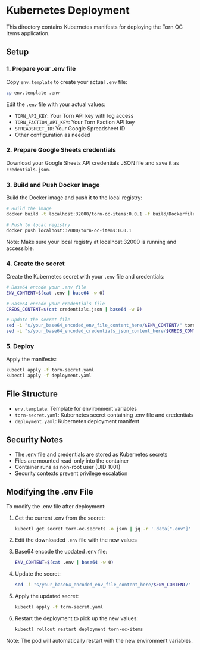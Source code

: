 # Kubernetes Deployment

This directory contains Kubernetes manifests for deploying the Torn OC Items application.

## Setup

### 1. Prepare your .env file

Copy `env.template` to create your actual `.env` file:

```bash
cp env.template .env
```

Edit the `.env` file with your actual values:

- `TORN_API_KEY`: Your Torn API key with log access
- `TORN_FACTION_API_KEY`: Your Torn Faction API key
- `SPREADSHEET_ID`: Your Google Spreadsheet ID
- Other configuration as needed

### 2. Prepare Google Sheets credentials

Download your Google Sheets API credentials JSON file and save it as `credentials.json`.

### 3. Build and Push Docker Image

Build the Docker image and push it to the local registry:

```bash
# Build the image
docker build -t localhost:32000/torn-oc-items:0.0.1 -f build/Dockerfile .

# Push to local registry
docker push localhost:32000/torn-oc-items:0.0.1
```

Note: Make sure your local registry at localhost:32000 is running and accessible.

### 4. Create the secret

Create the Kubernetes secret with your `.env` file and credentials:

```bash
# Base64 encode your .env file
ENV_CONTENT=$(cat .env | base64 -w 0)

# Base64 encode your credentials file
CREDS_CONTENT=$(cat credentials.json | base64 -w 0)

# Update the secret file
sed -i "s/your_base64_encoded_env_file_content_here/$ENV_CONTENT/" torn-secret.yaml
sed -i "s/your_base64_encoded_credentials_json_content_here/$CREDS_CONTENT/" torn-secret.yaml
```

### 5. Deploy

Apply the manifests:

```bash
kubectl apply -f torn-secret.yaml
kubectl apply -f deployment.yaml
```

## File Structure

- `env.template`: Template for environment variables
- `torn-secret.yaml`: Kubernetes secret containing .env file and credentials
- `deployment.yaml`: Kubernetes deployment manifest

## Security Notes

- The .env file and credentials are stored as Kubernetes secrets
- Files are mounted read-only into the container
- Container runs as non-root user (UID 1001)
- Security contexts prevent privilege escalation

## Modifying the .env File

To modify the .env file after deployment:

1. Get the current .env from the secret:

   ```bash
   kubectl get secret torn-oc-secrets -o json | jq -r '.data[".env"]' | base64 -d > .env
   ```

2. Edit the downloaded `.env` file with the new values

3. Base64 encode the updated .env file:

   ```bash
   ENV_CONTENT=$(cat .env | base64 -w 0)
   ```

4. Update the secret:

   ```bash
   sed -i "s/your_base64_encoded_env_file_content_here/$ENV_CONTENT/" torn-secret.yaml
   ```

5. Apply the updated secret:

   ```bash
   kubectl apply -f torn-secret.yaml
   ```

6. Restart the deployment to pick up the new values:

   ```bash
   kubectl rollout restart deployment torn-oc-items
   ```

Note: The pod will automatically restart with the new environment variables.
